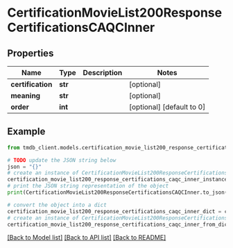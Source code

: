 # CertificationMovieList200ResponseCertificationsCAQCInner


## Properties

Name | Type | Description | Notes
------------ | ------------- | ------------- | -------------
**certification** | **str** |  | [optional] 
**meaning** | **str** |  | [optional] 
**order** | **int** |  | [optional] [default to 0]

## Example

```python
from tmdb_client.models.certification_movie_list200_response_certifications_caqc_inner import CertificationMovieList200ResponseCertificationsCAQCInner

# TODO update the JSON string below
json = "{}"
# create an instance of CertificationMovieList200ResponseCertificationsCAQCInner from a JSON string
certification_movie_list200_response_certifications_caqc_inner_instance = CertificationMovieList200ResponseCertificationsCAQCInner.from_json(json)
# print the JSON string representation of the object
print(CertificationMovieList200ResponseCertificationsCAQCInner.to_json())

# convert the object into a dict
certification_movie_list200_response_certifications_caqc_inner_dict = certification_movie_list200_response_certifications_caqc_inner_instance.to_dict()
# create an instance of CertificationMovieList200ResponseCertificationsCAQCInner from a dict
certification_movie_list200_response_certifications_caqc_inner_from_dict = CertificationMovieList200ResponseCertificationsCAQCInner.from_dict(certification_movie_list200_response_certifications_caqc_inner_dict)
```
[[Back to Model list]](../README.md#documentation-for-models) [[Back to API list]](../README.md#documentation-for-api-endpoints) [[Back to README]](../README.md)


